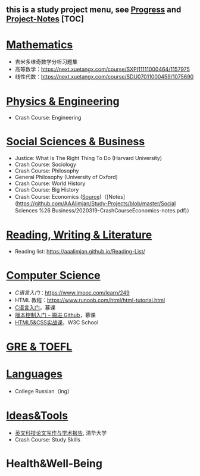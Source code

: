 this is a study project menu, see [Progress](https://github.com/AAAlimjan/Study-Notes-2019/projects) and [Project-Notes](https://github.com/AAAlimjan/Study-Notes-2019/wiki)
[TOC]
------
# [Mathematics](https://github.com/AAAlimjan/ComingBack/tree/master/Mathematics)

- 吉米多维奇数学分析习题集
- 高等数学：https://next.xuetangx.com/course/SXPI11111000464/1157975
- 线性代数：https://next.xuetangx.com/course/SDU07011000459/1075690

# [Physics & Engineering](https://github.com/AAAlimjan/stuff2019/tree/master/Physics)

- Crash Course: Engineering

# [Social Sciences & Business](https://github.com/AAAlimjan/ComingBack/tree/master/Social%20Sciences)

- Justice: What Is The Right Thing To Do (Harvard University)
- Crash Course: Sociology 
-  Crash Course: Philosophy
- General Philosophy (University of Oxford)
- Crash Course: World History
- Crash Course: Big History 
- Crash Course: Economics  ([Source](https://www.bilibili.com/video/av28121647))（[Notes](https://github.com/AAAlimjan/Study-Projects/blob/master/Social Sciences %26 Business/2020319-CrashCourseEconomics-notes.pdf)）

# [Reading, Writing & Literature](https://github.com/AAAlimjan/ComingBack/tree/master/Reading%20Challenge)

 -  Reading list: https://aaalimjan.github.io/Reading-List/ 

# [Computer Science ](https://github.com/AAAlimjan/ComingBack/tree/master/Coding)

 - *C语言入门*：https://www.imooc.com/learn/249
 - HTML 教程：https://www.runoob.com/html/html-tutorial.html
 - [C语言入门](https://www.imooc.com/learn/249)，慕课
- [版本控制入门 – 搬进 Github](https://www.imooc.com/learn/390)，慕课
- [HTML5&CSS实战课](https://www.w3cschool.cn/codecamp/list?pename=html5_and_css_camp)，W3C School

# [GRE & TOEFL](https://github.com/AAAlimjan/ComingBack/tree/master/GRE)

# [Languages](https://github.com/AAAlimjan/ComingBack/tree/master/Studying%20Russian)

- College Russian（ing）

# [Ideas&Tools](https://github.com/AAAlimjan/Study-Projects/tree/master/Fun)

-  [英文科技论文写作与学术报告](https://next.xuetangx.com/course/XJTU08081000424/1073727), 清华大学
-  Crash Course: Study Skills

# Health&Well-Being

